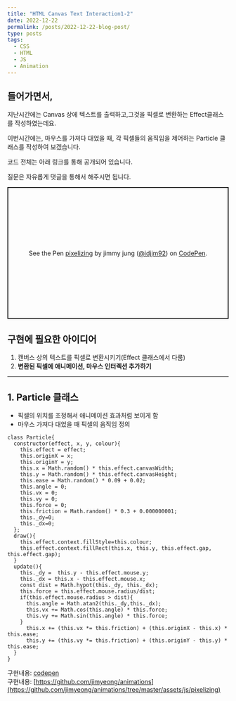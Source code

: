 ```yaml
---
title: "HTML Canvas Text Interaction1-2"
date: 2022-12-22
permalink: /posts/2022-12-22-blog-post/
type: posts
tags:
  - CSS
  - HTML
  - JS
  - Animation
---
```


## 들어가면서,

지난시간에는 Canvas 상에 텍스트를 출력하고,그것을 픽셀로 변환하는 Effect클래스를 작성하였는데요.

이번시간에는, 마우스를 가져다 대었을 때, 각 픽셀들의 움직임을 제어하는 Particle 클래스를 작성하여 보겠습니다.

코드 전체는 아래 링크를 통해 공개되어 있습니다.

질문은 자유롭게 댓글을 통해서 해주시면 됩니다.

<p class="codepen" data-height="300" data-theme-id="dark" data-default-tab="js,result" data-slug-hash="VwdgpMj" data-user="idjjm92" style="height: 300px; box-sizing: border-box; display: flex; align-items: center; justify-content: center; border: 2px solid; margin: 1em 0; padding: 1em;">
  <span>See the Pen <a href="https://codepen.io/idjjm92/pen/VwdgpMj">
  pixelizing</a> by jimmy jung (<a href="https://codepen.io/idjjm92">@idjjm92</a>)
  on <a href="https://codepen.io">CodePen</a>.</span>
</p>
<script async src="https://cpwebassets.codepen.io/assets/embed/ei.js"></script>

## 구현에 필요한 아이디어

1. 캔버스 상의 텍스트를 픽셀로 변환시키기(Effect 클래스에서 다룸)
2. **변환된 픽셀에 애니메이션, 마우스 인터렉션 추가하기**

---

## 1. Particle 클래스

- 픽셀의 위치를 조정해서 애니메이션 효과처럼 보이게 함
- 마우스 가져다 대었을 때 픽셀의 움직임 정의

```
class Particle{
  constructor(effect, x, y, colour){
    this.effect = effect;
    this.originX = x;
    this.originY = y;
    this.x = Math.random() * this.effect.canvasWidth;
    this.y = Math.random() * this.effect.canvasHeight;
    this.ease = Math.random() * 0.09 + 0.02;
    this.angle = 0;
    this.vx = 0;
    this.vy = 0;
    this.force = 0;
    this.friction = Math.random() * 0.3 + 0.000000001;
    this._dy=0;
    this._dx=0;
  };
  draw(){
    this.effect.context.fillStyle=this.colour;
    this.effect.context.fillRect(this.x, this.y, this.effect.gap, this.effect.gap);
  }
  update(){
    this._dy =  this.y - this.effect.mouse.y;
    this._dx = this.x - this.effect.mouse.x;
    const dist = Math.hypot(this._dy, this._dx);
    this.force = this.effect.mouse.radius/dist;
    if(this.effect.mouse.radius > dist){
      this.angle = Math.atan2(this._dy,this._dx);
      this.vx += Math.cos(this.angle) * this.force;
      this.vy += Math.sin(this.angle) * this.force;
    }
      this.x += (this.vx *= this.friction) + (this.originX - this.x) * this.ease;
      this.y += (this.vy *= this.friction) + (this.originY - this.y) * this.ease;
  }
}
```

구현내용: [codepen](https://codepen.io/idjjm92/pen/VwdgpMj)
<br/>
구현내용: [https://github.com/jimyeong/animations](https://github.com/jimyeong/animations/tree/master/assets/js/pixelizing)
